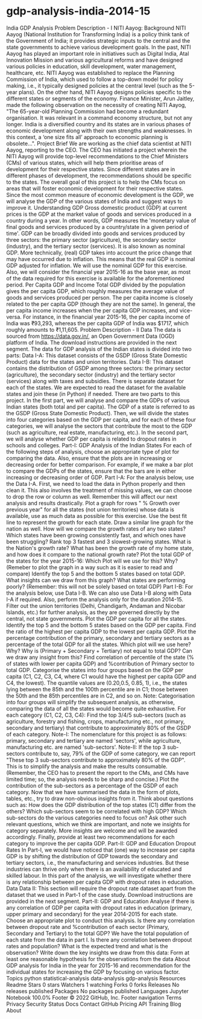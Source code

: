 # gdp-analysis-india-2014-15
India GDP Analysis Problem Description - I NITI Aayog: Background NITI Aayog (National Institution for Transforming India) is a policy think tank of the Government of India; it provides strategic inputs to the central and the state governments to achieve various development goals. In the past, NITI Aayog has played an important role in initiatives such as Digital India, Atal Innovation Mission and various agricultural reforms and have designed various policies in education, skill development, water management, healthcare, etc.  NITI Aayog was established to replace the Planning Commission of India, which used to follow a top-down model for policy making, i.e., it typically designed policies at the central level (such as the 5-year plans). On the other hand, NITI Aayog designs policies specific to the different states or segments of the economy.  Finance Minister, Arun Jaitley, made the following observation on the necessity of creating NITI Aayog, "The 65-year-old Planning Commission had become a redundant organisation. It was relevant in a command economy structure, but not any longer. India is a diversified country and its states are in various phases of economic development along with their own strengths and weaknesses. In this context, a ‘one size fits all’ approach to economic planning is obsolete...".  Project Brief We are working as the chief data scientist at NITI Aayog, reporting to the CEO. The CEO has initiated a project wherein the NITI Aayog will provide top-level recommendations to the Chief Ministers (CMs) of various states, which will help them prioritise areas of development for their respective states. Since different states are in different phases of development, the recommendations should be specific to the states.  The overall goal of this project is to help the CMs focus on areas that will foster economic development for their respective states. Since the most common measure of economic development is the GDP, we will analyse the GDP of the various states of India and suggest ways to improve it.  Understanding GDP Gross domestic product (GDP) at current prices is the GDP at the market value of goods and services produced in a country during a year. In other words, GDP measures the 'monetary value of final goods and services produced by a country/state in a given period of time'.  GDP can be broadly divided into goods and services produced by three sectors: the primary sector (agriculture), the secondary sector (industry), and the tertiary sector (services).  It is also known as nominal GDP. More technically, (real) GDP takes into account the price change that may have occurred due to inflation. This means that the real GDP is nominal GDP adjusted for inflation. We will use the nominal GDP for this exercise. Also, we will consider the financial year 2015-16 as the base year, as most of the data required for this exercise is available for the aforementioned period.  Per Capita GDP and Income Total GDP divided by the population gives the per capita GDP, which roughly measures the average value of goods and services produced per person. The per capita income is closely related to the per capita GDP (though they are not the same). In general, the per capita income increases when the per capita GDP increases, and vice-versa. For instance, in the financial year 2015-16, the per capita income of India was ₹93,293, whereas the per capita GDP of India was $1717, which roughly amounts to ₹1,11,605.  Problem Description - II Data The data is sourced from https://data.gov.in/, an Open Government Data (OGD) platform of India. The download instructions are provided in the next segment. The data for GDP analysis of the Indian states is divided into two parts:  Data I-A: This dataset consists of the GSDP (Gross State Domestic Product) data for the states and union territories.  Data I-B: This dataset contains the distribution of GSDP among three sectors: the primary sector (agriculture), the secondary sector (industry) and the tertiary sector (services) along with taxes and subsidies. There is separate dataset for each of the states. We are expected to read the dataset for the available states and join these (in Python) if needed.  There are two parts to this project. In the first part, we will analyse and compare the GDPs of various Indian states (both total and per capita). The GDP of a state is referred to as the GSDP (Gross State Domestic Product). Then, we will divide the states into four categories based on the GDP per capita, and for each of these four categories, we will analyse the sectors that contribute the most to the GDP (such as agriculture, real estate, manufacturing, etc.).  In the second part, we will analyse whether GDP per capita is related to dropout rates in schools and colleges.  Part-I: GDP Analysis of the Indian States For each of the following steps of analysis, choose an appropriate type of plot for comparing the data. Also, ensure that the plots are in increasing or decreasing order for better comparison. For example, if we make a bar plot to compare the GDPs of the states, ensure that the bars are in either increasing or decreasing order of GDP.  Part I-A: For the analysis below, use the Data I-A.  First, we need to load the data in Python properly and then clean it. This also involves the treatment of missing values, we can choose to drop the row or column as well. Remember this will affect our next analysis and results drastically.  Plot a graph for rows " % Growth over previous year" for all the states (not union territories) whose data is available, use as much data as possible for this exercise. Use the best fit line to represent the growth for each state. Draw a similar line graph for the nation as well.  How will we compare the growth rates of any two states? Which states have been growing consistently fast, and which ones have been struggling? Rank top 3 fastest and 3 slowest-growing states. What is the Nation's growth rate? What has been the growth rate of my home state, and how does it compare to the national growth rate? Plot the total GDP of the states for the year 2015-16:  Which Plot will we use for this? Why? (Remeber to plot the graph in a way such as it is easier to read and compare) Identify the top 5 and the bottom 5 states based on total GDP. What insights can we draw from this graph? What states are performing poorly? (Remember: this will not be solely based on total GDP) Part I-B: For the analysis below, use Data I-B. We can also use Data I-B along with Data I-A if required. Also, perform the analysis only for the duration 2014-15.  Filter out the union territories (Delhi, Chandigarh, Andaman and Nicobar Islands, etc.) for further analysis, as they are governed directly by the central, not state governments.  Plot the GDP per capita for all the states.  Identify the top 5 and the bottom 5 states based on the GDP per capita. Find the ratio of the highest per capita GDP to the lowest per capita GDP. Plot the percentage contribution of the primary, secondary and tertiary sectors as a percentage of the total GDP for all the states.  Which plot will we use here? Why? Why is (Primary + Secondary + Tertiary) not equal to total GDP? Can we draw any insight from this? Find correlation of percentile of the state (% of states with lower per capita GDP) and %contribution of Primary sector to total GDP. Categorise the states into four groups based on the GDP per capita (C1, C2, C3, C4, where C1 would have the highest per capita GDP and C4, the lowest). The quantile values are (0.20,0.5, 0.85, 1), i.e., the states lying between the 85th and the 100th percentile are in C1; those between the 50th and the 85th percentiles are in C2, and so on.  Note: Categorisation into four groups will simplify the subsequent analysis, as otherwise, comparing the data of all the states would become quite exhaustive. For each category (C1, C2, C3, C4):  Find the top 3/4/5 sub-sectors (such as agriculture, forestry and fishing, crops, manufacturing etc., not primary, secondary and tertiary) that contribute to approximately 80% of the GSDP of each category. Note-I: The nomenclature for this project is as follows: primary, secondary and tertiary are named 'sectors', while agriculture, manufacturing etc. are named 'sub-sectors'.  Note-II: If the top 3 sub-sectors contribute to, say, 79% of the GDP of some category, we can report "These top 3 sub-sectors contribute to approximately 80% of the GDP". This is to simplify the analysis and make the results consumable. (Remember, the CEO has to present the report to the CMs, and CMs have limited time; so, the analysis needs to be sharp and concise.)  Plot the contribution of the sub-sectors as a percentage of the GSDP of each category. Now that we have summarised the data in the form of plots, tables, etc., try to draw non-obvious insights from it. Think about questions such as:  How does the GDP distribution of the top states (C1) differ from the others? Which sub-sectors seem to be correlated with high GDP? Which sub-sectors do the various categories need to focus on? Ask other such relevant questions, which we think are important, and note we insights for category separately. More insights are welcome and will be awarded accordingly.  Finally, provide at least two recommendations for each category to improve the per capita GDP. Part-II: GDP and Education Dropout Rates In Part-I, we would have noticed that (one) way to increase per capita GDP is by shifting the distribution of GDP towards the secondary and tertiary sectors, i.e., the manufacturing and services industries. But these industries can thrive only when there is an availability of educated and skilled labour.  In this part of the analysis, we will investigate whether there is any relationship between per capita GDP with dropout rates in education.  Data Data II: This section will require the dropout rate dataset apart from the dataset that we used in Part-1 of the case study. Download instructions are provided in the next segment.  Part-II: GDP and Education  Analyse if there is any correlation of GDP per capita with dropout rates in education (primary, upper primary and secondary) for the year 2014-2015 for each state. Choose an appropriate plot to conduct this analysis. Is there any correlation between dropout rate and %contribution of each sector (Primary, Secondary and Tertiary) to the total GDP? We have the total population of each state from the data in part I. Is there any correlation between dropout rates and population? What is the expected trend and what is the observation? Write down the key insights we draw from this data: Form at least one reasonable hypothesis for the observations from the data About GDP analysis for India in the year for 2015-16 and recommendation for the individual states for increasing the GDP by focusing on various factor.  Topics python statistical-analysis data-analysis gdp-analysis Resources  Readme Stars  0 stars Watchers  1 watching Forks  0 forks Releases No releases published Packages No packages published Languages Jupyter Notebook 100.0% Footer © 2022 GitHub, Inc. Footer navigation Terms Privacy Security Status Docs Contact GitHub Pricing API Training Blog About
